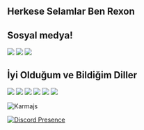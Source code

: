 ## Herkese Selamlar Ben Rexon



## Sosyal medya!
<p>
<a href="https://github.com/Karmajs" target="_blank"><img src="https://shields.io/badge/Kârma-111111.svg?&style=for-the-badge&logo=github"></a>
<a href="https://www.instagram.com/youtuberex0n/" target="_blank"><img src="	https://img.shields.io/badge/Instagram-E4405F?style=for-the-badge&logo=instagram&logoColor=white"></a>
 <a href=https://discord.gg/vXdmaUQpJf"" target="_blank"><img src="https://shields.io/badge/My Discord Server-111111.svg?&style=for-the-badge"></a>
</p>
  
  ## İyi Olduğum ve Bildiğim Diller
<p>
<img src="https://img.shields.io/badge/javascript%20-%23323330.svg?&style=for-the-badge&logo=javascript&logoColor=%23F7DF1E"/> 
<img src="https://img.shields.io/badge/typescript%20-%23E34F26.svg?&style=for-the-badge&logo=typescript&logoColor=white"/>
<img src="https://img.shields.io/badge/git%20-%231572B6.svg?&style=for-the-badge&logo=css3&logoColor=white"/> 
<img src="https://img.shields.io/badge/node.js%20-%2343853D.svg?&style=for-the-badge&logo=node.js&logoColor=white"/>
<img src="https://img.shields.io/badge/html5%20-%23E34F26.svg?&style=for-the-badge&logo=html5&logoColor=white"/>  
<img src="https://img.shields.io/badge/css3%20-%231572B6.svg?&style=for-the-badge&logo=css3&logoColor=white"/> 

</p>

<img src="https://komarev.com/ghpvc/?username=Karmajs&label=Ziyaretçi%20Sayısı&color=552b75" alt="Karmajs" />  
   
[![Discord Presence](https://lanyard-profile-readme.vercel.app/api/852090435212279848
                            )](https://discord.com/users/852090435212279848)

</p>
